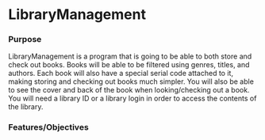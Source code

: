 # LibraryManagement
### Purpose
LibraryManagement is a program that is going to be able to both store and check out books. Books will be able to be filtered using genres, titles, and authors. Each book will also have a special serial code attached to it, making storing and checking out books much simpler. You will also be able to see the cover and back of the book when looking/checking out a book. You will need a library ID or a library login in order to access the contents of the library.

### Features/Objectives

